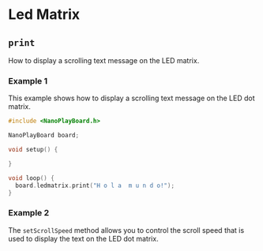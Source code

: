 # Led Matrix

## `print`

How to display a scrolling text message on the LED matrix.

### Example 1

This example shows how to display a scrolling text message on the LED dot matrix.

```c++
#include <NanoPlayBoard.h>

NanoPlayBoard board;

void setup() {

}

void loop() {
  board.ledmatrix.print("H o l a  m u n d o!");
}
```

### Example 2

The `setScrollSpeed` method allows you to control the scroll speed that is used to display the text on the LED dot matrix.



